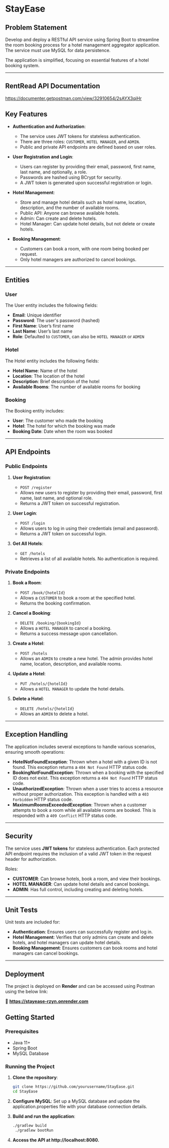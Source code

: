 # StayEase

## Problem Statement
Develop and deploy a RESTful API service using Spring Boot to streamline the room booking process for a hotel management aggregator application. The service must use MySQL for data persistence. 

The application is simplified, focusing on essential features of a hotel booking system.

---
## RentRead API Documentation
https://documenter.getpostman.com/view/32910654/2sAYX3qiHr

## Key Features
* **Authentication and Authorization**:
  - The service uses JWT tokens for stateless authentication.
  - There are three roles: `CUSTOMER`, `HOTEL MANAGER`, and `ADMIN`.
  - Public and private API endpoints are defined based on user roles.

* **User Registration and Login**:
  - Users can register by providing their email, password, first name, last name, and optionally, a role.
  - Passwords are hashed using BCrypt for security.
  - A JWT token is generated upon successful registration or login.

* **Hotel Management**:
  - Store and manage hotel details such as hotel name, location, description, and the number of available rooms.
  - Public API: Anyone can browse available hotels.
  - Admin: Can create and delete hotels.
  - Hotel Manager: Can update hotel details, but not delete or create hotels.

* **Booking Management**:
  - Customers can book a room, with one room being booked per request.
  - Only hotel managers are authorized to cancel bookings.

---

## Entities

### User
The User entity includes the following fields:
- **Email**: Unique identifier
- **Password**: The user's password (hashed)
- **First Name**: User’s first name
- **Last Name**: User’s last name
- **Role**: Defaulted to `CUSTOMER`, can also be `HOTEL MANAGER` or `ADMIN`

### Hotel
The Hotel entity includes the following fields:
- **Hotel Name**: Name of the hotel
- **Location**: The location of the hotel
- **Description**: Brief description of the hotel
- **Available Rooms**: The number of available rooms for booking

### Booking
The Booking entity includes:
- **User**: The customer who made the booking
- **Hotel**: The hotel for which the booking was made
- **Booking Date**: Date when the room was booked

---

## API Endpoints

### Public Endpoints
1. **User Registration**:
   - `POST /register`
   - Allows new users to register by providing their email, password, first name, last name, and optional role.
   - Returns a JWT token on successful registration.
   
2. **User Login**:
   - `POST /login`
   - Allows users to log in using their credentials (email and password).
   - Returns a JWT token on successful login.
   
3. **Get All Hotels**:
   - `GET /hotels`
   - Retrieves a list of all available hotels. No authentication is required.

### Private Endpoints
1. **Book a Room**:
   - `POST /book/{hotelId}`
   - Allows a `CUSTOMER` to book a room at the specified hotel.
   - Returns the booking confirmation.

2. **Cancel a Booking**:
   - `DELETE /booking/{bookingId}`
   - Allows a `HOTEL MANAGER` to cancel a booking.
   - Returns a success message upon cancellation.

3. **Create a Hotel**:
   - `POST /hotels`
   - Allows an `ADMIN` to create a new hotel. The admin provides hotel name, location, description, and available rooms.

4. **Update a Hotel**:
   - `PUT /hotels/{hotelId}`
   - Allows a `HOTEL MANAGER` to update the hotel details.

5. **Delete a Hotel**:
   - `DELETE /hotels/{hotelId}`
   - Allows an `ADMIN` to delete a hotel.

---

## Exception Handling

The application includes several exceptions to handle various scenarios, ensuring smooth operations:

- **HotelNotFoundException**: Thrown when a hotel with a given ID is not found. This exception returns a `404 Not Found` HTTP status code.
- **BookingNotFoundException**: Thrown when a booking with the specified ID does not exist. This exception returns a `404 Not Found` HTTP status code.
- **UnauthorizedException**: Thrown when a user tries to access a resource without proper authorization. This exception is handled with a `403 Forbidden` HTTP status code.
- **MaximumRoomsExceededException**: Thrown when a customer attempts to book a room while all available rooms are booked. This is responded with a `409 Conflict` HTTP status code.

---

## Security

The service uses **JWT tokens** for stateless authentication. Each protected API endpoint requires the inclusion of a valid JWT token in the request header for authorization.

Roles:
- **CUSTOMER**: Can browse hotels, book a room, and view their bookings.
- **HOTEL MANAGER**: Can update hotel details and cancel bookings.
- **ADMIN**: Has full control, including creating and deleting hotels.

---

## Unit Tests

Unit tests are included for:
- **Authentication**: Ensures users can successfully register and log in.
- **Hotel Management**: Verifies that only admins can create and delete hotels, and hotel managers can update hotel details.
- **Booking Management**: Ensures customers can book rooms and hotel managers can cancel bookings.

---
## Deployment

The project is deployed on **Render** and can be accessed using Postman using the below link:

🔗 **https://stayease-rzyn.onrender.com**


## Getting Started

### Prerequisites
- Java 11+
- Spring Boot
- MySQL Database

### Running the Project

1. **Clone the repository**:
   ```bash
   git clone https://github.com/yourusername/StayEase.git
   cd StayEase

2. **Configure MySQL**:
    Set up a MySQL database and update the application.properties file with your database connection details.

3. **Build and run the application**:
   ```bash
   ./gradlew build
    ./gradlew bootRun
   
4.  **Access the API at http://localhost:8080.**
